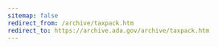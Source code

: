 ```yaml
---
sitemap: false 
redirect_from: /archive/taxpack.htm 
redirect_to: https://archive.ada.gov/archive/taxpack.htm 
---
```


